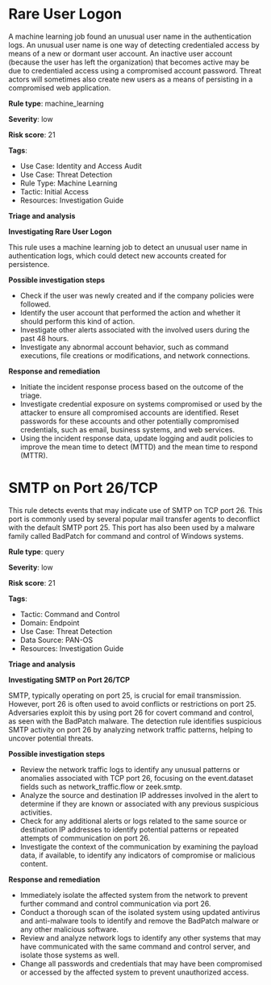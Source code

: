 # Rare User Logon

A machine learning job found an unusual user name in the authentication logs. An unusual user name is one way of detecting credentialed access by means of a new or dormant user account. An inactive user account (because the user has left the organization) that becomes active may be due to credentialed access using a compromised account password. Threat actors will sometimes also create new users as a means of persisting in a compromised web application.

**Rule type**: machine_learning

**Severity**: low

**Risk score**: 21

**Tags**:

- Use Case: Identity and Access Audit
- Use Case: Threat Detection
- Rule Type: Machine Learning
- Tactic: Initial Access
- Resources: Investigation Guide

**Triage and analysis**

**Investigating Rare User Logon**

This rule uses a machine learning job to detect an unusual user name in authentication logs, which could detect new accounts created for persistence.

**Possible investigation steps**

- Check if the user was newly created and if the company policies were followed.
- Identify the user account that performed the action and whether it should perform this kind of action.
- Investigate other alerts associated with the involved users during the past 48 hours.
- Investigate any abnormal account behavior, such as command executions, file creations or modifications, and network connections.

**Response and remediation**

- Initiate the incident response process based on the outcome of the triage.
- Investigate credential exposure on systems compromised or used by the attacker to ensure all compromised accounts are identified. Reset passwords for these accounts and other potentially compromised credentials, such as email, business systems, and web services.
- Using the incident response data, update logging and audit policies to improve the mean time to detect (MTTD) and the mean time to respond (MTTR).


# SMTP on Port 26/TCP

This rule detects events that may indicate use of SMTP on TCP port 26. This port is commonly used by several popular mail transfer agents to deconflict with the default SMTP port 25. This port has also been used by a malware family called BadPatch for command and control of Windows systems.

**Rule type**: query

**Severity**: low

**Risk score**: 21

**Tags**:

- Tactic: Command and Control
- Domain: Endpoint
- Use Case: Threat Detection
- Data Source: PAN-OS
- Resources: Investigation Guide

**Triage and analysis**

**Investigating SMTP on Port 26/TCP**

SMTP, typically operating on port 25, is crucial for email transmission. However, port 26 is often used to avoid conflicts or restrictions on port 25. Adversaries exploit this by using port 26 for covert command and control, as seen with the BadPatch malware. The detection rule identifies suspicious SMTP activity on port 26 by analyzing network traffic patterns, helping to uncover potential threats.

**Possible investigation steps**

- Review the network traffic logs to identify any unusual patterns or anomalies associated with TCP port 26, focusing on the event.dataset fields such as network_traffic.flow or zeek.smtp.
- Analyze the source and destination IP addresses involved in the alert to determine if they are known or associated with any previous suspicious activities.
- Check for any additional alerts or logs related to the same source or destination IP addresses to identify potential patterns or repeated attempts of communication on port 26.
- Investigate the context of the communication by examining the payload data, if available, to identify any indicators of compromise or malicious content.

**Response and remediation**

- Immediately isolate the affected system from the network to prevent further command and control communication via port 26.
- Conduct a thorough scan of the isolated system using updated antivirus and anti-malware tools to identify and remove the BadPatch malware or any other malicious software.
- Review and analyze network logs to identify any other systems that may have communicated with the same command and control server, and isolate those systems as well.
- Change all passwords and credentials that may have been compromised or accessed by the affected system to prevent unauthorized access.